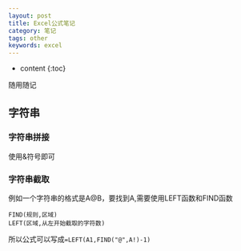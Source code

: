 ```yaml
---
layout: post
title: Excel公式笔记 
category: 笔记
tags: other
keywords: excel
---
```

* content
{:toc}

随用随记

## 字符串

### 字符串拼接

使用&符号即可
### 字符串截取

例如一个字符串的格式是A@B，要找到A,需要使用LEFT函数和FIND函数
```
FIND(规则,区域)
LEFT(区域,从左开始截取的字符数)
```
所以公式可以写成`=LEFT(A1,FIND("@",A!)-1)`
